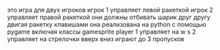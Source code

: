это игра для двух игроков
игрок 1 управляет левой ракеткой
игрок 2 управляет правой ракеткой
они должны отбивать шарик друг другу двигая ракетку клавишами
она реализована на python с помощью pygame включая классы gamesprite player 
1 управляет на w s
2 управляет на  стрелочки вверх вниз
играют до 3 пропусков
